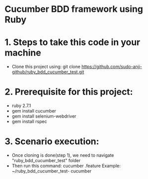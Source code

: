 # Cucumber BDD framework using Ruby

# 1. Steps to take this code in your machine
- Clone this project using: git clone https://github.com/sudo-anji-github/ruby_bdd_cucumber_test.git

# 2. Prerequisite for this project:
- ruby 2.7.1
- gem install cucumber
- gem install selenium-webdriver
- gem install rspec

# 3. Scenario execution:
- Once cloning is done(step 1), we need to navigate "ruby_bdd_cucumber_test" folder
- Then run this command: cucumber <filename>.feature
   Example: ~/ruby_bdd_cucumber_test- cucumber 
